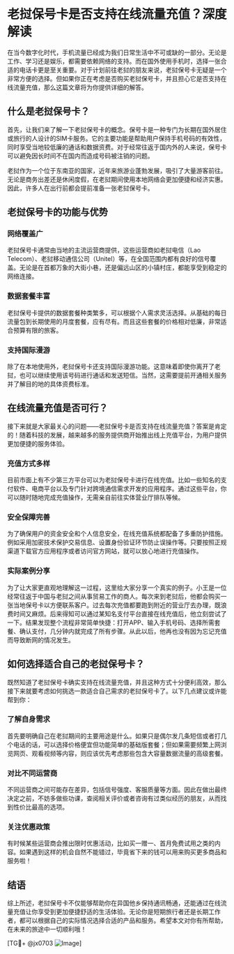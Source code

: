 # 老挝保号卡是否支持在线流量充值？深度解读

在当今数字化时代，手机流量已经成为我们日常生活中不可或缺的一部分。无论是工作、学习还是娱乐，都需要依赖网络的支持。而在国外使用手机时，选择一张合适的电话卡更是至关重要。对于计划前往老挝的朋友来说，老挝保号卡无疑是一个非常方便的选择。但如果你正在考虑是否购买老挝保号卡，并且担心它是否支持在线流量充值，那么这篇文章将为你提供详细的解答。

## 什么是老挝保号卡？

首先，让我们来了解一下老挝保号卡的概念。保号卡是一种专门为长期在国外居住或旅行的人设计的SIM卡服务。它的主要功能是帮助用户保持手机号码的有效性，同时享受当地较低廉的通话和数据资费。对于经常往返于国内外的人来说，保号卡可以避免因长时间不在国内而造成号码被注销的问题。

老挝作为一个位于东南亚的国家，近年来旅游业蓬勃发展，吸引了大量游客前往。无论是商务出差还是休闲度假，在老挝期间使用本地网络会更加便捷和经济实惠。因此，许多人在出行前都会提前准备一张老挝保号卡。

## 老挝保号卡的功能与优势

### 网络覆盖广

老挝保号卡通常由当地的主流运营商提供，这些运营商如老挝电信（Lao Telecom）、老挝移动通信公司（Unitel）等，在全国范围内都有良好的信号覆盖。无论是在首都万象的大街小巷，还是偏远山区的小镇村庄，都能享受到稳定的网络连接。

### 数据套餐丰富

老挝保号卡提供的数据套餐种类繁多，可以根据个人需求灵活选择。从基础的每日流量包到长期使用的月度套餐，应有尽有。而且这些套餐的价格相对低廉，非常适合预算有限的旅客。

### 支持国际漫游

除了在本地使用外，老挝保号卡还支持国际漫游功能。这意味着即使你离开了老挝，也可以继续使用该号码进行通话和发送短信。当然，这需要提前开通相关服务并了解目的地的具体资费标准。

## 在线流量充值是否可行？

接下来就是大家最关心的问题——老挝保号卡是否支持在线流量充值？答案是肯定的！随着科技的发展，越来越多的服务提供商开始推出线上充值平台，为用户提供更加便捷的服务体验。

### 充值方式多样

目前市面上有不少第三方平台可以为老挝保号卡进行在线充值。比如一些知名的支付软件、电商平台以及专门针对跨境通信需求开发的应用程序。通过这些平台，你可以随时随地完成充值操作，无需亲自前往实体营业厅排队等候。

### 安全保障完善

为了确保用户的资金安全和个人信息安全，在线充值系统都配备了多重防护措施。例如采用加密技术保护交易信息、设置身份验证环节防止误操作等。只要按照正规渠道下载官方应用程序或者访问官方网站，就可以放心地进行充值操作。

### 实际案例分享

为了让大家更直观地理解这一过程，这里给大家分享一个真实的例子。小王是一位经常往返于中国与老挝之间从事贸易工作的商人。每次来到老挝后，他都会购买一张当地保号卡以方便联系客户。过去每次充值都要跑到附近的营业厅去办理，既浪费时间又麻烦。后来得知可以通过某知名支付平台直接在线充值后，他立刻尝试了一下。结果发现整个流程非常简单快捷：打开APP、输入手机号码、选择所需套餐、确认支付，几分钟内就完成了所有步骤。从此以后，他再也没有因为忘记充值而导致断网的情况发生。

## 如何选择适合自己的老挝保号卡？

既然知道了老挝保号卡确实支持在线流量充值，并且这种方式十分便利高效，那么接下来就要考虑如何挑选一款适合自己需求的老挝保号卡了。以下几点建议或许能帮到你：

### 了解自身需求

首先要明确自己在老挝期间的主要用途是什么。如果只是偶尔发几条短信或者打几个电话的话，可以选择价格便宜但功能简单的基础版套餐；但如果需要频繁上网浏览网页、观看视频等内容，则应该优先考虑那些包含大容量数据流量的高级套餐。

### 对比不同运营商

不同运营商之间可能存在差异，包括信号强度、客服质量等方面。因此在做出最终决定之前，不妨多做些功课，查阅相关评价或者咨询有过类似经历的朋友，从而找到性价比最高的选项。

### 关注优惠政策

有时候某些运营商会推出限时优惠活动，比如买一赠一、首月免费试用之类的内容。如果遇到这样的机会自然不能错过，毕竟省下来的钱可以用来购买更多商品和服务啦！

## 结语

综上所述，老挝保号卡不仅能够帮助你在异国他乡保持通讯畅通，还能通过在线流量充值让你享受到更加便捷舒适的生活体验。无论你是短期旅行者还是长期工作者，都可以根据自己的实际情况选择合适的产品和服务。希望本文对你有所帮助，在未来的旅途中一切顺利哦！

[TG💪+ @jx0703 ![Image](https://github.com/user-attachments/assets/dbca1d08-cadb-493c-b0ec-ad6f7a83f270)]